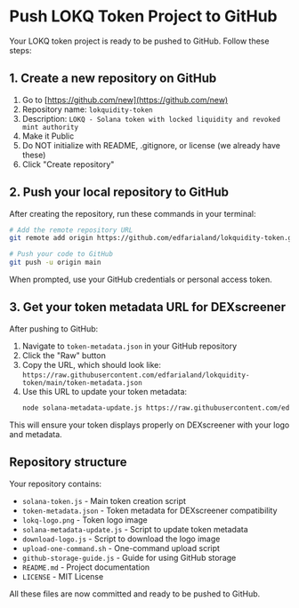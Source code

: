 # Push LOKQ Token Project to GitHub

Your LOKQ token project is ready to be pushed to GitHub. Follow these steps:

## 1. Create a new repository on GitHub

1. Go to [https://github.com/new](https://github.com/new)
2. Repository name: `lokquidity-token`
3. Description: `LOKQ - Solana token with locked liquidity and revoked mint authority`
4. Make it Public
5. Do NOT initialize with README, .gitignore, or license (we already have these)
6. Click "Create repository"

## 2. Push your local repository to GitHub

After creating the repository, run these commands in your terminal:

```bash
# Add the remote repository URL
git remote add origin https://github.com/edfarialand/lokquidity-token.git

# Push your code to GitHub
git push -u origin main
```

When prompted, use your GitHub credentials or personal access token.

## 3. Get your token metadata URL for DEXscreener

After pushing to GitHub:

1. Navigate to `token-metadata.json` in your GitHub repository
2. Click the "Raw" button
3. Copy the URL, which should look like:
   `https://raw.githubusercontent.com/edfarialand/lokquidity-token/main/token-metadata.json`
4. Use this URL to update your token metadata:
   ```bash
   node solana-metadata-update.js https://raw.githubusercontent.com/edfarialand/lokquidity-token/main/token-metadata.json
   ```

This will ensure your token displays properly on DEXscreener with your logo and metadata.

## Repository structure

Your repository contains:

- `solana-token.js` - Main token creation script
- `token-metadata.json` - Token metadata for DEXscreener compatibility
- `lokq-logo.png` - Token logo image
- `solana-metadata-update.js` - Script to update token metadata
- `download-logo.js` - Script to download the logo image
- `upload-one-command.sh` - One-command upload script
- `github-storage-guide.js` - Guide for using GitHub storage
- `README.md` - Project documentation
- `LICENSE` - MIT License

All these files are now committed and ready to be pushed to GitHub.